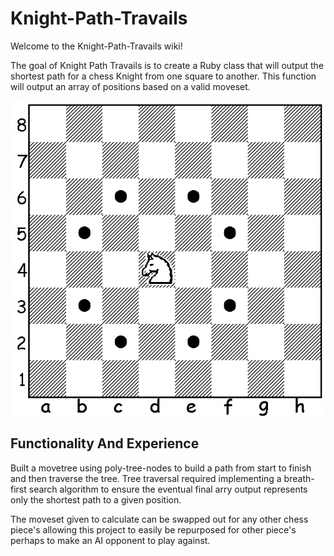 # Knight-Path-Travails
Welcome to the Knight-Path-Travails wiki!

The goal of Knight Path Travails is to create a Ruby class that will output the shortest path for a chess Knight from one square to another. This function will output an array of positions based on a valid moveset.

![chess_knight.gif](chess_knight.gif)

## Functionality And Experience
Built a movetree using poly-tree-nodes to build a path from start to finish and then traverse the tree. Tree traversal required implementing a breath-first search algorithm to ensure the eventual final arry output represents only the shortest path to a given position.

The moveset given to calculate can be swapped out for any other chess piece's allowing this project to easily be repurposed for other piece's perhaps to make an AI opponent to play against.
